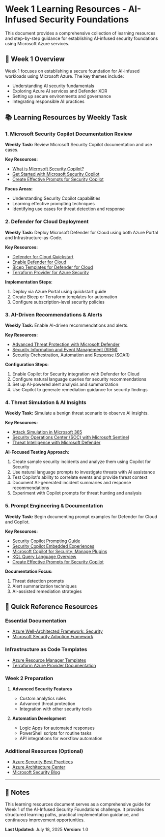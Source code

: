 # Week 1 Learning Resources - AI-Infused Security Foundations

This document provides a comprehensive collection of learning resources and step-by-step guidance for establishing AI-infused security foundations using Microsoft Azure services.

## 🧭 Week 1 Overview

Week 1 focuses on establishing a secure foundation for AI-infused workloads using Microsoft Azure. The key themes include:

- Understanding AI security fundamentals
- Exploring Azure AI services and Defender XDR
- Setting up secure environments and governance
- Integrating responsible AI practices

## 📚 Learning Resources by Weekly Task

### 1. Microsoft Security Copilot Documentation Review

**Weekly Task:** Review Microsoft Security Copilot documentation and use cases.

**Key Resources:**

- [What is Microsoft Security Copilot?](https://learn.microsoft.com/en-us/security-copilot/microsoft-security-copilot)
- [Get Started with Microsoft Security Copilot](https://learn.microsoft.com/en-us/security-copilot/get-started-security-copilot)
- [Create Effective Prompts for Security Copilot](https://learn.microsoft.com/en-us/security-copilot/prompting-tips)

**Focus Areas:**

- Understanding Security Copilot capabilities
- Learning effective prompting techniques
- Identifying use cases for threat detection and response

### 2. Defender for Cloud Deployment

**Weekly Task:** Deploy Microsoft Defender for Cloud using both Azure Portal and Infrastructure-as-Code.

**Key Resources:**

- [Defender for Cloud Quickstart](https://learn.microsoft.com/azure/defender-for-cloud/get-started)
- [Enable Defender for Cloud](https://learn.microsoft.com/azure/defender-for-cloud/enable-defender-for-cloud)
- [Bicep Templates for Defender for Cloud](https://learn.microsoft.com/azure/templates/microsoft.security/pricings)
- [Terraform Provider for Azure Security](https://registry.terraform.io/providers/hashicorp/azurerm/latest/docs/resources/security_center_subscription_pricing)

**Implementation Steps:**

1. Deploy via Azure Portal using quickstart guide
2. Create Bicep or Terraform templates for automation
3. Configure subscription-level security policies

### 3. AI-Driven Recommendations & Alerts

**Weekly Task:** Enable AI-driven recommendations and alerts.

**Key Resources:**

- [Advanced Threat Protection with Microsoft Defender](https://learn.microsoft.com/microsoft-365/security/defender/microsoft-365-defender)
- [Security Information and Event Management (SIEM)](https://learn.microsoft.com/azure/sentinel/overview)
- [Security Orchestration, Automation and Response (SOAR)](https://learn.microsoft.com/azure/sentinel/automation)

**Configuration Steps:**

1. Enable Copilot for Security integration with Defender for Cloud
2. Configure natural language queries for security recommendations
3. Set up AI-powered alert analysis and summarization
4. Use Copilot to generate remediation guidance for security findings

### 4. Threat Simulation & AI Insights

**Weekly Task:** Simulate a benign threat scenario to observe AI insights.

**Key Resources:**

- [Attack Simulation in Microsoft 365](https://learn.microsoft.com/microsoft-365/security/office-365-security/attack-simulation-training-get-started)
- [Security Operations Center (SOC) with Microsoft Sentinel](https://learn.microsoft.com/azure/sentinel/overview)
- [Threat Intelligence with Microsoft Defender](https://learn.microsoft.com/microsoft-365/security/defender/threat-analytics)

**AI-Focused Testing Approach:**

1. Create sample security incidents and analyze them using Copilot for Security
2. Use natural language prompts to investigate threats with AI assistance
3. Test Copilot's ability to correlate events and provide threat context
4. Document AI-generated incident summaries and response recommendations
5. Experiment with Copilot prompts for threat hunting and analysis

### 5. Prompt Engineering & Documentation

**Weekly Task:** Begin documenting prompt examples for Defender for Cloud and Copilot.

**Key Resources:**

- [Security Copilot Prompting Guide](https://learn.microsoft.com/security-copilot/prompting-security-copilot)
- [Security Copilot Embedded Experiences](https://learn.microsoft.com/security-copilot/experiences-security-copilot)
- [Microsoft Copilot for Security: Manage Plugins](https://learn.microsoft.com/security-copilot/manage-plugins)
- [KQL Query Language Overview](https://learn.microsoft.com/azure/data-explorer/kusto/query/)
- [Create Effective Prompts for Security Copilot](https://learn.microsoft.com/security-copilot/prompting-tips)

**Documentation Focus:**

1. Threat detection prompts
2. Alert summarization techniques
3. AI-assisted remediation strategies

## 🔐 Quick Reference Resources

### Essential Documentation

- [Azure Well-Architected Framework: Security](https://learn.microsoft.com/azure/well-architected/security/)
- [Microsoft Security Adoption Framework](https://learn.microsoft.com/security/adoption/)

### Infrastructure as Code Templates

- [Azure Resource Manager Templates](https://learn.microsoft.com/azure/azure-resource-manager/templates/)
- [Terraform Azure Provider Documentation](https://registry.terraform.io/providers/hashicorp/azurerm/latest/docs)

### Week 2 Preparation

1. **Advanced Security Features**
   - Custom analytics rules
   - Advanced threat protection
   - Integration with other security tools

2. **Automation Development**
   - Logic Apps for automated responses
   - PowerShell scripts for routine tasks
   - API integrations for workflow automation

### Additional Resources (Optional)

- [Azure Security Best Practices](https://learn.microsoft.com/azure/security/fundamentals/best-practices-and-patterns)
- [Azure Architecture Center](https://learn.microsoft.com/azure/architecture/)
- [Microsoft Security Blog](https://www.microsoft.com/security/blog/)

---

## 📝 Notes

This learning resources document serves as a comprehensive guide for Week 1 of the AI-Infused Security Foundations challenge. It provides structured learning paths, practical implementation guidance, and continuous improvement opportunities.

**Last Updated:** July 18, 2025
**Version:** 1.0
